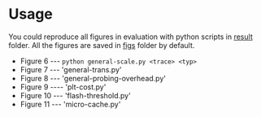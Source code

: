 # Usage

You could reproduce all figures in evaluation with python scripts in [result](result) folder. All the figures are saved in [figs](figs) folder by default.  

* Figure 6 --- `python general-scale.py <trace> <typ>`
* Figure 7 --- 'general-trans.py'
* Figure 8 --- 'general-probing-overhead.py'
* Figure 9 ---- 'plt-cost.py'
* Figure 10 --- 'flash-threshold.py'
* Figure 11 --- 'micro-cache.py'
